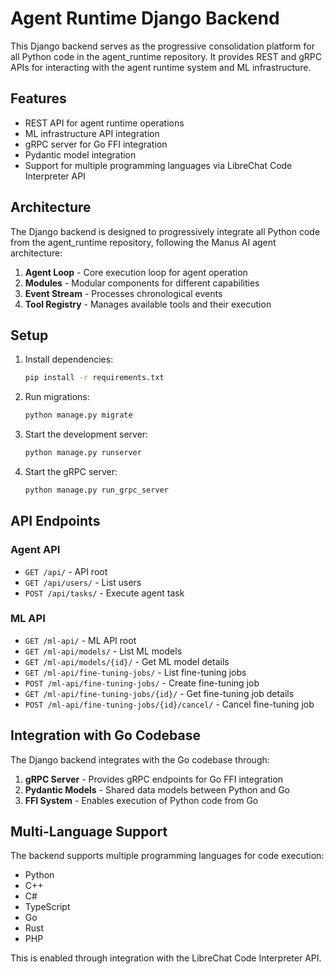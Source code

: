# Agent Runtime Django Backend

This Django backend serves as the progressive consolidation platform for all Python code in the agent_runtime repository. It provides REST and gRPC APIs for interacting with the agent runtime system and ML infrastructure.

## Features

- REST API for agent runtime operations
- ML infrastructure API integration
- gRPC server for Go FFI integration
- Pydantic model integration
- Support for multiple programming languages via LibreChat Code Interpreter API

## Architecture

The Django backend is designed to progressively integrate all Python code from the agent_runtime repository, following the Manus AI agent architecture:

1. **Agent Loop** - Core execution loop for agent operation
2. **Modules** - Modular components for different capabilities
3. **Event Stream** - Processes chronological events
4. **Tool Registry** - Manages available tools and their execution

## Setup

1. Install dependencies:
   ```bash
   pip install -r requirements.txt
   ```

2. Run migrations:
   ```bash
   python manage.py migrate
   ```

3. Start the development server:
   ```bash
   python manage.py runserver
   ```

4. Start the gRPC server:
   ```bash
   python manage.py run_grpc_server
   ```

## API Endpoints

### Agent API

- `GET /api/` - API root
- `GET /api/users/` - List users
- `POST /api/tasks/` - Execute agent task

### ML API

- `GET /ml-api/` - ML API root
- `GET /ml-api/models/` - List ML models
- `GET /ml-api/models/{id}/` - Get ML model details
- `GET /ml-api/fine-tuning-jobs/` - List fine-tuning jobs
- `POST /ml-api/fine-tuning-jobs/` - Create fine-tuning job
- `GET /ml-api/fine-tuning-jobs/{id}/` - Get fine-tuning job details
- `POST /ml-api/fine-tuning-jobs/{id}/cancel/` - Cancel fine-tuning job

## Integration with Go Codebase

The Django backend integrates with the Go codebase through:

1. **gRPC Server** - Provides gRPC endpoints for Go FFI integration
2. **Pydantic Models** - Shared data models between Python and Go
3. **FFI System** - Enables execution of Python code from Go

## Multi-Language Support

The backend supports multiple programming languages for code execution:

- Python
- C++
- C#
- TypeScript
- Go
- Rust
- PHP

This is enabled through integration with the LibreChat Code Interpreter API.
